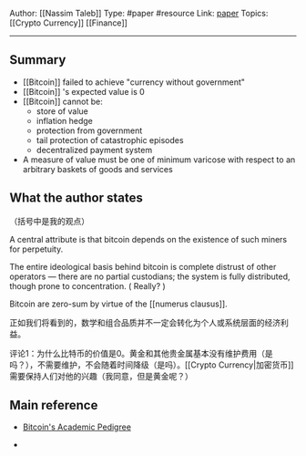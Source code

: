 Author: [[Nassim Taleb]]
Type: #paper #resource
Link: [paper](https://arxiv.org/pdf/2106.14204.pdf)
Topics: [[Crypto Currency]] [[Finance]]

----

## Summary

- [[Bitcoin]] failed to achieve "currency without government"
- [[Bitcoin]] 's expected value is 0
- [[Bitcoin]] cannot be:
  - store of value
  - inflation hedge
  - protection from government
  - tail protection of catastrophic episodes
  - decentralized payment system
- A measure of value must be one of minimum varicose with respect to an arbitrary baskets of goods and services

## What the author states

（括号中是我的观点）

A central attribute is that bitcoin depends on the existence of such miners for perpetuity.

The entire ideological basis behind bitcoin is complete distrust of other operators — there are no partial custodians; the system is fully distributed, though prone to concentration. ( Really? )

Bitcoin are zero-sum by virtue of the [[numerus clausus]].

正如我们将看到的，数学和组合品质并不一定会转化为个人或系统层面的经济利益。

评论1：为什么比特币的价值是0。黄金和其他贵金属基本没有维护费用（是吗？），不需要维护，不会随着时间降级（是吗）。[[Crypto Currency|加密货币]] 需要保持人们对他的兴趣（我同意，但是黄金呢？）

## Main reference

- [Bitcoin's Academic Pedigree](https://queue.acm.org/detail.cfm?id=3136559)

-
